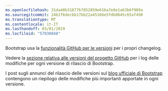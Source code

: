 ```yaml
---
ms.openlocfilehash: 31da40b31877b7852859e616a7e8e1a63b6f909a
ms.sourcegitcommit: 24b1f6decbb17bb22a45166e5fdb0845c65af498
ms.translationtype: MT
ms.contentlocale: it-IT
ms.lasthandoff: 03/01/2019
ms.locfileid: "57030848"
---
```

Bootstrap usa la [funzionalità GitHub per le versioni](https://github.com/blog/1547-release-your-software) per i propri changelog.

Vedere la [sezione relativa alle versioni del progetto GitHub](https://github.com/twbs/bootstrap/releases) per i log delle modifiche per ogni versione di rilascio di Bootstrap.

I post sugli annunci del rilascio delle versioni sul [blog ufficiale di Bootstrap](http://blog.getbootstrap.com) contengono un riepilogo delle modifiche più importanti apportate in ogni versione.
